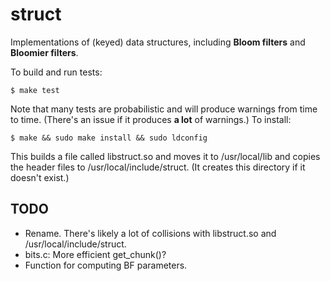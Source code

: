 struct
======

Implementations of (keyed) data structures, including **Bloom filters** and
**Bloomier filters**.

To build and run tests:

```$ make test```

Note that many tests are probabilistic and will produce warnings from time to
time. (There's an issue if it produces **a lot** of warnings.) To install:

```$ make && sudo make install && sudo ldconfig```

This builds a file called libstruct.so and moves it to /usr/local/lib and copies
the header files to /usr/local/include/struct. (It creates this directory if it
doesn't exist.)

TODO
----
 * Rename. There's likely a lot of collisions with libstruct.so and
   /usr/local/include/struct.
 * bits.c: More efficient get_chunk()?
 * Function for computing BF parameters.
